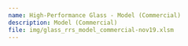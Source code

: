 ```yaml
---
name: High-Performance Glass - Model (Commercial)
description: Model (Commercial)
file: img/glass_rrs_model_commercial-nov19.xlsm
---
```

